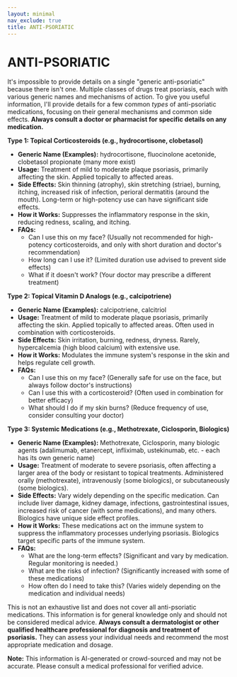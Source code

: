 ```yaml
---
layout: minimal
nav_exclude: true
title: ANTI-PSORIATIC
---
```


# ANTI-PSORIATIC

It's impossible to provide details on a single "generic anti-psoriatic" because there isn't one.  Multiple classes of drugs treat psoriasis, each with various generic names and mechanisms of action.  To give you useful information, I'll provide details for a few common *types* of anti-psoriatic medications, focusing on their general mechanisms and common side effects.  **Always consult a doctor or pharmacist for specific details on any medication.**


**Type 1: Topical Corticosteroids (e.g., hydrocortisone, clobetasol)**

* **Generic Name (Examples):** hydrocortisone, fluocinolone acetonide, clobetasol propionate (many more exist)
* **Usage:**  Treatment of mild to moderate plaque psoriasis, primarily affecting the skin. Applied topically to affected areas.
* **Side Effects:** Skin thinning (atrophy), skin stretching (striae), burning, itching, increased risk of infection,  perioral dermatitis (around the mouth).  Long-term or high-potency use can have significant side effects.
* **How it Works:**  Suppresses the inflammatory response in the skin, reducing redness, scaling, and itching.
* **FAQs:**
    *  Can I use this on my face?  (Usually not recommended for high-potency corticosteroids, and only with short duration and doctor's recommendation)
    *  How long can I use it? (Limited duration use advised to prevent side effects)
    *  What if it doesn't work? (Your doctor may prescribe a different treatment)


**Type 2: Topical Vitamin D Analogs (e.g., calcipotriene)**

* **Generic Name (Examples):** calcipotriene, calcitriol
* **Usage:** Treatment of mild to moderate plaque psoriasis, primarily affecting the skin. Applied topically to affected areas. Often used in combination with corticosteroids.
* **Side Effects:** Skin irritation, burning, redness, dryness.  Rarely, hypercalcemia (high blood calcium) with extensive use.
* **How it Works:**  Modulates the immune system's response in the skin and helps regulate cell growth.
* **FAQs:**
    * Can I use this on my face? (Generally safe for use on the face, but always follow doctor's instructions)
    * Can I use this with a corticosteroid? (Often used in combination for better efficacy)
    * What should I do if my skin burns? (Reduce frequency of use, consider consulting your doctor)


**Type 3: Systemic Medications (e.g., Methotrexate, Ciclosporin, Biologics)**

* **Generic Name (Examples):** Methotrexate, Ciclosporin,  many biologic agents (adalimumab, etanercept, infliximab, ustekinumab, etc. - each has its own generic name)
* **Usage:** Treatment of moderate to severe psoriasis, often affecting a larger area of the body or resistant to topical treatments.  Administered orally (methotrexate), intravenously (some biologics), or subcutaneously (some biologics).
* **Side Effects:**  Vary widely depending on the specific medication.  Can include liver damage, kidney damage, infections, gastrointestinal issues, increased risk of cancer (with some medications), and many others. Biologics have unique side effect profiles.
* **How it Works:**  These medications act on the immune system to suppress the inflammatory processes underlying psoriasis.  Biologics target specific parts of the immune system.
* **FAQs:**
    *  What are the long-term effects? (Significant and vary by medication. Regular monitoring is needed.)
    *  What are the risks of infection? (Significantly increased with some of these medications)
    *  How often do I need to take this? (Varies widely depending on the medication and individual needs)


This is not an exhaustive list and does not cover all anti-psoriatic medications.  This information is for general knowledge only and should not be considered medical advice.  **Always consult a dermatologist or other qualified healthcare professional for diagnosis and treatment of psoriasis.** They can assess your individual needs and recommend the most appropriate medication and dosage.


**Note:** This information is AI-generated or crowd-sourced and may not be accurate. Please consult a medical professional for verified advice.